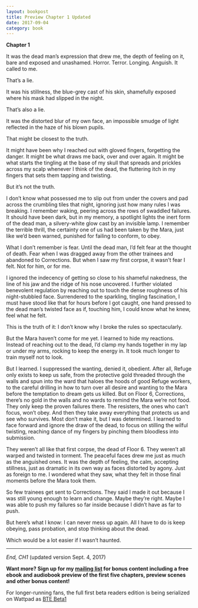 ```yaml
---
layout: bookpost
title: Preview Chapter 1 Updated
date: 2017-09-04
category: book
---
```


**Chapter 1**

It was the dead man’s expression that drew me, the depth of feeling on it, bare and exposed and unashamed. Horror. Terror. Longing. Anguish. It called to me.

That’s a lie.

It was his stillness, the blue-grey cast of his skin, shamefully exposed where his mask had slipped in the night.

That’s also a lie.

It was the distorted blur of my own face, an impossible smudge of light reflected in the haze of his blown pupils.

That might be closest to the truth.

It might have been why I reached out with gloved fingers, forgetting the danger. It might be what draws me back, over and over again. It might be what starts the tingling at the base of my skull that spreads and prickles across my scalp whenever I think of the dead, the fluttering itch in my fingers that sets them tapping and twisting.

But it’s not the truth.

I don’t know what possessed me to slip out from under the covers and pad across the crumbling tiles that night, ignoring just how many rules I was breaking. I remember waking, peering across the rows of swaddled failures. It should have been dark, but in my memory, a spotlight lights the inert form of the dead man, a silvery-white glow cast by an invisible lamp. I remember the terrible thrill, the certainty one of us had been taken by the Mara, just like we’d been warned, punished for failing to conform, to obey.

What I don’t remember is fear. Until the dead man, I’d felt fear at the thought of death. Fear when I was dragged away from the other trainees and abandoned to Corrections. But when I saw my first corpse, it wasn’t fear I felt. Not for him, or for me. 

I ignored the indecency of getting so close to his shameful nakedness, the line of his jaw and the ridge of his nose uncovered. I further violated benevolent regulation by reaching out to touch the dense roughness of his night-stubbled face. Surrendered to the sparkling, tingling fascination, I must have stood like that for hours before I got caught, one hand pressed to the dead man’s twisted face as if, touching him, I could know what he knew, feel what he felt.

This is the truth of it: I don’t know why I broke the rules so spectacularly. 

But the Mara haven’t come for me yet. I learned to hide my reactions. Instead of reaching out to the dead, I’d clamp my hands together in my lap or under my arms, rocking to keep the energy in. It took much longer to train myself not to look.

But I learned. I suppressed the wanting, denied it, obedient. After all, Refuge only exists to keep us safe, from the protective gold threaded through the walls and spun into the ward that haloes the hoods of good Refuge workers, to the careful drilling in how to turn over all desire and wanting to the Mara before the temptation to dream gets us killed. But on Floor 6, Corrections, there’s no gold in the walls and no wards to remind the Mara we’re not food. They only keep the proven failures there. The resisters, the ones who can’t focus, won’t obey. And then they take away everything that protects us and see who survives. Most don’t make it, but I was determined. I learned to face forward and ignore the draw of the dead, to focus on stilling the wilful twisting, reaching dance of my fingers by pinching them bloodless into submission.

They weren’t all like that first corpse, the dead of Floor 6. They weren’t all warped and twisted in torment. The peaceful faces drew me just as much as the anguished ones. It was the depth of feeling, the calm, accepting stillness, just as dramatic in its own way as faces distorted by agony. Just as foreign to me. I wondered what they saw, what they felt in those final moments before the Mara took them.

So few trainees get sent to Corrections. They said I made it out because I was still young enough to learn and change. Maybe they’re right. Maybe I was able to push my failures so far inside because I didn’t have as far to push.

But here’s what I know: I can never mess up again. All I have to do is keep obeying, pass probation, and stop thinking about the dead.

Which would be a lot easier if I wasn’t haunted.

<hr>

*End, CH1* (updated version Sept. 4, 2017)

**Want more? Sign up for my [mailing list](http://eepurl.cSevwn) for bonus content including a free ebook and audiobook preview of the first five chapters, preview scenes and other bonus content!**

For longer-running fans, the full first beta readers edition is being serialized on Wattpad as [BTE Beta1](https://www.wattpad.com/story/106720262-bte-beta1)
